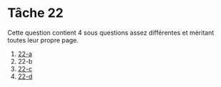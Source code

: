 # Tâche 22

Cette question contient 4 sous questions assez différentes et méritant toutes leur propre page.

1. [22-a](P22A.md)
2. 22-b
3. [22-c](P22C.md)
4. [22-d](P22D.md)

